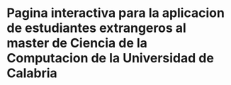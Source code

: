 # Pagina interactiva para la aplicacion de estudiantes extrangeros al master de Ciencia de la Computacion de la Universidad de Calabria 
